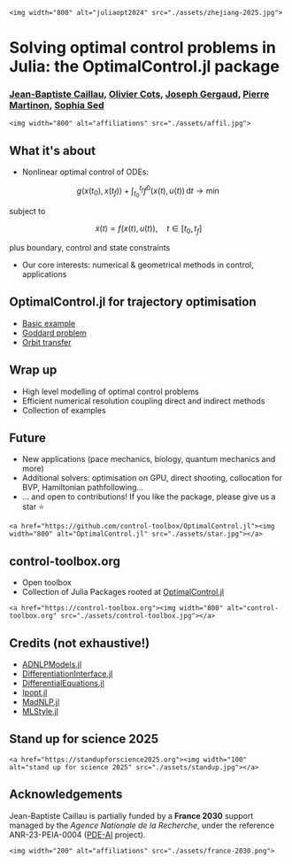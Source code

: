 ```@raw html
<img width="800" alt="juliaopt2024" src="./assets/zhejiang-2025.jpg">
```

# Solving optimal control problems in Julia: the OptimalControl.jl package

### [Jean-Baptiste Caillau](http://caillau.perso.math.cnrs.fr), [Olivier Cots](https://ocots.github.io), [Joseph Gergaud](https://www.uni.lu/snt-en/people/alesia-herasimenka), [Pierre Martinon](https://github.com/PierreMartinon), [Sophia Sed](https://sed-sam-blog.gitlabpages.inria.fr)

```@raw html
<img width="800" alt="affiliations" src="./assets/affil.jpg">
```

## What it's about

- Nonlinear optimal control of ODEs:

```math
g(x(t_0),x(t_f)) + \int_{t_0}^{t_f} f^0(x(t), u(t))\, \mathrm{d}t \to \min
```

subject to

```math
\dot{x}(t) = f(x(t), u(t)),\quad t \in [t_0, t_f]
```

plus boundary, control and state constraints

- Our core interests: numerical & geometrical methods in control, applications

## OptimalControl.jl for trajectory optimisation

- [Basic example](tutorial-double-integrator-energy.html)
- [Goddard problem](tutorial-goddard.html)
- [Orbit transfer](https://control-toolbox.org/Kepler.jl)

## Wrap up

- High level modelling of optimal control problems
- Efficient numerical resolution coupling direct and indirect methods
- Collection of examples

## Future

- New applications (pace mechanics, biology, quantum mechanics and more)
- Additional solvers: optimisation on GPU, direct shooting, collocation for BVP, Hamiltonian pathfollowing...
- ... and open to contributions! If you like the package, please give us a star ⭐️

```@raw html
<a href="https://github.com/control-toolbox/OptimalControl.jl"><img width="800" alt="OptimalControl.jl" src="./assets/star.jpg"></a>
```

## control-toolbox.org

- Open toolbox
- Collection of Julia Packages rooted at [OptimalControl.jl](https://control-toolbox.org/OptimalControl.jl)

```@raw html
<a href="https://control-toolbox.org"><img width="800" alt="control-toolbox.org" src="./assets/control-toolbox.jpg"></a>
```

## Credits (not exhaustive!)

- [ADNLPModels.jl](https://jso.dev/ADNLPModels.jl)
- [DifferentiationInterface.jl](https://gdalle.github.io/DifferentiationInterface.jl/DifferentiationInterface/stable)
- [DifferentialEquations.jl](https://github.com/SciML/DifferentialEquations.jl)
- [Ipopt.jl](https://github.com/jump-dev/Ipopt.jl)
- [MadNLP.jl](https://github.com/MadNLP/MadNLP.jl)
- [MLStyle.jl](https://thautwarm.github.io/MLStyle.jl)

## Stand up for science 2025

```@raw html
<a href="https://standupforscience2025.org"><img width="100" alt="stand up for science 2025" src="./assets/standup.jpg"></a>
```

## Acknowledgements

Jean-Baptiste Caillau is partially funded by a **France 2030** support managed by the *Agence Nationale de la Recherche*, under the reference ANR-23-PEIA-0004 ([PDE-AI](https://pde-ai.math.cnrs.fr) project).

```@raw html
<img width="200" alt="affiliations" src="./assets/france-2030.png">
```